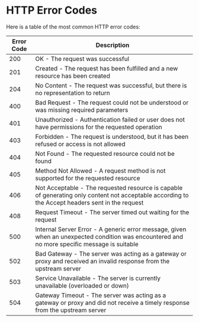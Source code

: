 # HTTP Error Codes

Here is a table of the most common HTTP error codes:

| Error Code | Description |
| --- | --- |
| 200 | OK - The request was successful |
| 201 | Created - The request has been fulfilled and a new resource has been created |
| 204 | No Content - The request was successful, but there is no representation to return |
| 400 | Bad Request - The request could not be understood or was missing required parameters |
| 401 | Unauthorized - Authentication failed or user does not have permissions for the requested operation |
| 403 | Forbidden - The request is understood, but it has been refused or access is not allowed |
| 404 | Not Found - The requested resource could not be found |
| 405 | Method Not Allowed - A request method is not supported for the requested resource |
| 406 | Not Acceptable - The requested resource is capable of generating only content not acceptable according to the Accept headers sent in the request |
| 408 | Request Timeout - The server timed out waiting for the request |
| 500 | Internal Server Error - A generic error message, given when an unexpected condition was encountered and no more specific message is suitable |
| 502 | Bad Gateway - The server was acting as a gateway or proxy and received an invalid response from the upstream server |
| 503 | Service Unavailable - The server is currently unavailable (overloaded or down) |
| 504 | Gateway Timeout - The server was acting as a gateway or proxy and did not receive a timely response from the upstream server |

